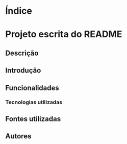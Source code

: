 # Índice

# Projeto escrita do README

## Descrição

## Introdução

## Funcionalidades

### Tecnologias utilizadas

## Fontes utilizadas

## Autores